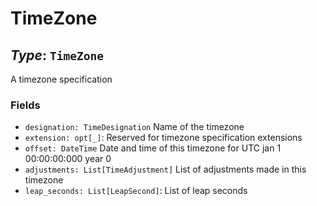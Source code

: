 # TimeZone

## *Type*: `TimeZone`

A timezone specification

### Fields

 - `designation: TimeDesignation` Name of the timezone
 - `extension: opt[_]`: Reserved for timezone specification extensions
 - `offset: DateTime` Date and time of this timezone for UTC jan 1 00:00:00:000
   year 0
 - `adjustments: List[TimeAdjustment]` List of adjustments made in this timezone
 - `leap_seconds: List[LeapSecond]`: List of leap seconds
